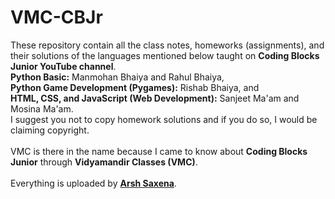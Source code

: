 # VMC-CBJr
These repository contain all the class notes, homeworks (assignments), and their solutions of the languages mentioned below taught on <b>Coding Blocks Junior YouTube channel</b>.<br>
<b>Python Basic:</b> Manmohan Bhaiya and Rahul Bhaiya, <br>
<b>Python Game Development (Pygames):</b> Rishab Bhaiya, and <br>
<b>HTML, CSS, and JavaScript (Web Development):</b> Sanjeet Ma'am and Mosina Ma'am.
<br>
I suggest you not to copy homework solutions and if you do so, I would be claiming copyright.
<br><br>
VMC is there in the name because I came to know about <b>Coding Blocks Junior</b> through <b>Vidyamandir Classes (VMC)</b>. <br><br>
Everything is uploaded by <b><a href=https://www.instagram.com/arsh.saxena02>Arsh Saxena</a></b>.

